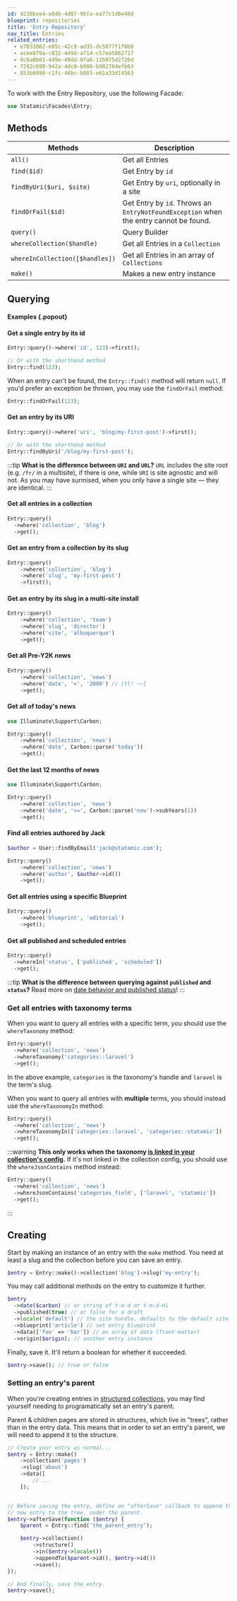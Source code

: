 ```yaml
---
id: 4238bce4-a94b-4d07-96fa-ea77c1d8e48d
blueprint: repositories
title: 'Entry Repository'
nav_title: Entries
related_entries:
  - e7833062-e05c-42c9-ad35-dc5077f1f0b8
  - acee879a-c832-449d-a714-c57ea5862717
  - 9c6a0b01-449e-49dd-8fa6-11b975d2726d
  - 7202c698-942a-4dc0-b006-b982784efb03
  - 853b6690-c1fc-46bc-b865-e61a33d14563
---
```

To work with the Entry Repository, use the following Facade:

```php
use Statamic\Facades\Entry;
```

## Methods

| Methods | Description |
| ------- | ----------- |
| `all()` | Get all Entries |
| `find($id)` | Get Entry by `id` |
| `findByUri($uri, $site)` | Get Entry by `uri`, optionally in a site |
| `findOrFail($id)` | Get Entry by `id`. Throws an `EntryNotFoundException` when the entry cannot be found. |
| `query()` | Query Builder |
| `whereCollection($handle)` | Get all Entries in a `Collection` |
| `whereInCollection([$handles])` | Get all Entries in an array of `Collections` |
| `make()` | Makes a new entry instance |

## Querying

#### Examples {.popout}

#### Get a single entry by its id

```php
Entry::query()->where('id', 123)->first();

// Or with the shorthand method
Entry::find(123);
```

When an entry can't be found, the `Entry::find()` method will return `null`. If you'd prefer an exception be thrown, you may use the `findOrFail` method:

```php
Entry::findOrFail(123);
```

#### Get an entry by its URI

```php
Entry::query()->where('uri', 'blog/my-first-post')->first();

// Or with the shorthand method
Entry::findByUri('/blog/my-first-post');
```

:::tip
**What is the difference between `URI` and `URL`?** `URL` includes the site root (e.g. `/fr/` in a multisite), if there is one, while `URI` is site agnostic and will not. As you may have surmised, when you only have a single site — they are identical.
:::

#### Get all entries in a collection

```php
Entry::query()
  ->where('collection', 'blog')
  ->get();
```

#### Get an entry from a collection by its slug

```php
Entry::query()
    ->where('collection', 'blog')
    ->where('slug', 'my-first-post')
    ->first();
```

#### Get an entry by its slug in a multi-site install

```php
Entry::query()
    ->where('collection', 'team')
    ->where('slug', 'director')
    ->where('site', 'albuquerque')
    ->get();
```

#### Get all Pre-Y2K news

```php
Entry::query()
    ->where('collection', 'news')
    ->where('date', '<', '2000') // [tl! ~~]
    ->get();
```

#### Get all of today's news

```php
use Illuminate\Support\Carbon;

Entry::query()
    ->where('collection', 'news')
    ->where('date', Carbon::parse('today'))
    ->get();
```

#### Get the last 12 months of news

```php
use Illuminate\Support\Carbon;

Entry::query()
    ->where('collection', 'news')
    ->where('date', '>=', Carbon::parse('now')->subYears(1))
    ->get();
```

#### Find all entries authored by Jack

```php
$author = User::findByEmail('jack@statamic.com');

Entry::query()
    ->where('collection', 'news')
    ->where('author', $author->id())
    ->get();
```

#### Get all entries using a specific Blueprint

```php
Entry::query()
    ->where('blueprint', 'editorial')
    ->get();
```

#### Get all published and scheduled entries

```php
Entry::query()
  ->whereIn('status', ['published', 'scheduled'])
  ->get();
```

:::tip
**What is the difference between querying against `published` and `status`?** Read more on [date behavior and published status](/collections#date-behavior-and-published-status)!
:::

### Get all entries with taxonomy terms

When you want to query all entries with a specific term, you should use the `whereTaxonomy` method:

```php
Entry::query()
  ->where('collection', 'news')
  ->whereTaxonomy('categories::laravel')
  ->get();
```

In the above example, `categories` is the taxonomy's handle and `laravel` is the term's slug.

When you want to query all entries with **multiple** terms, you should instead use the `whereTaxonomyIn` method:

```php
Entry::query()
  ->where('collection', 'news')
  ->whereTaxonomyIn(['categories::laravel', 'categories::statamic'])
  ->get();
```

:::warning
**This only works when the taxonomy [is linked in your collection's config](/collections#taxonomies).** If it's not linked in the collection config, you should use the `whereJsonContains` method instead:

```php
Entry::query()
  ->where('collection', 'news')
  ->whereJsonContains('categories_field', ['laravel', 'statamic'])
  ->get();
```
:::

## Creating

Start by making an instance of an entry with the `make` method.
You need at least a slug and the collection before you can save an entry.

```php
$entry = Entry::make()->collection('blog')->slug('my-entry');
```

You may call additional methods on the entry to customize it further.

```php
$entry
  ->date($carbon) // or string of Y-m-d or Y-m-d-Hi
  ->published(true) // or false for a draft
  ->locale('default') // the site handle. defaults to the default site.
  ->blueprint('article') // set entry blueprint
  ->data(['foo' => 'bar']) // an array of data (front-matter)
  ->origin($origin); // another entry instance
```

Finally, save it. It'll return a boolean for whether it succeeded.

```php
$entry->save(); // true or false
```

### Setting an entry's parent

When you're creating entries in [structured collections](/collections#ordering), you may find yourself needing to programatically set an entry's parent.

Parent & children pages are stored in structures, which live in "trees", rather than in the entry data. This means that in order to set an entry's parent, we will need to append it to the structure.

```php
// Create your entry as normal...
$entry = Entry::make()
    ->collection('pages')
    ->slug('about')
    ->data([
        // ...
    ]);


// Before saving the entry, define an "afterSave" callback to append the
// new entry to the tree, under the parent.
$entry->afterSave(function ($entry) {
    $parent = Entry::find('the_parent_entry');

    $entry->collection()
        ->structure()
        ->in($entry->locale())
        ->appendTo($parent->id(), $entry->id())
        ->save();
});

// And finally, save the entry.
$entry->save();
```
